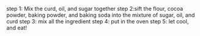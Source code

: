 step 1: Mix the curd, oil, and sugar together
step 2:sift the flour, cocoa powder, baking powder, and baking soda into the mixture of sugar, oil, and curd
step 3: mix all the ingredient 
step 4: put in the oven
step 5: let cool, and eat!